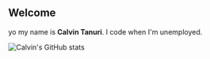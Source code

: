 ## Welcome
yo my name is **Calvin Tanuri**. I code when I'm unemployed. 

![Calvin's GitHub stats](https://github-readme-stats.vercel.app/api?username=N3rdyCalcium&show_icons=true&theme=chartreuse-dark)
<!--
**N3rdyCalcium/N3rdyCalcium** is a ✨ _special_ ✨ repository because its `README.md` (this file) appears on your GitHub profile.

Here are some ideas to get you started:

- 🔭 I’m currently working on ...
- 🌱 I’m currently learning ...
- 👯 I’m looking to collaborate on ...
- 🤔 I’m looking for help with ...
- 💬 Ask me about ...
- 📫 How to reach me: ...
- 😄 Pronouns: ...
- ⚡ Fun fact: ...
-->
